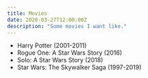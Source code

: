 ```yaml
---
title: Movies
date: 2020-03-27T12:00:00Z
description: "Some movies I want like."
---
```


- Harry Potter (2001-2011)
- Rogue One: A Star Wars Story (2016)
- Solo: A Star Wars Story (2018)
- Star Wars: The Skywalker Saga (1997-2019)
